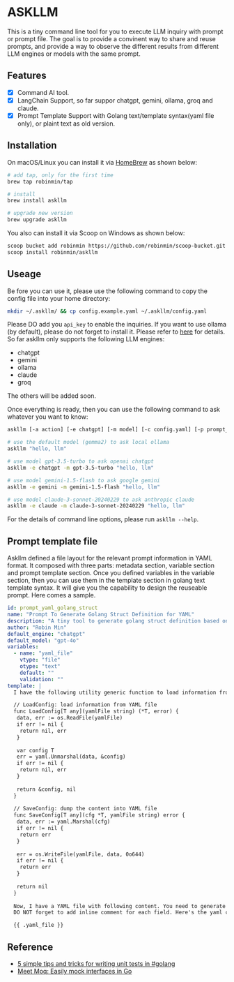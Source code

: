 # ASKLLM

This is a tiny command line tool for you to execute LLM inquiry with prompt or prompt file. The goal is to provide a convinent way to share and reuse prompts, and provide a way to observe the different results from different LLM engines or models with the same prompt.

## Features

- [x] Command AI tool.
- [x] LangChain Support, so far suppor chatgpt, gemini, ollama, groq and claude.
- [x] Prompt Template Support with Golang text/template syntax(yaml file only), or plaint text as old version.

## Installation

On macOS/Linux you can install it via [HomeBrew](https://brew.sh/) as shown below:

```bash
# add tap, only for the first time
brew tap robinmin/tap

# install
brew install askllm

# upgrade new version
brew upgrade askllm
```

You also can install it via Scoop on Windows as shown below:

```bash
scoop bucket add robinmin https://github.com/robinmin/scoop-bucket.git
scoop install robinmin/askllm
```

## Useage

Be fore you can use it, please use the following command to copy the config file into your home directory:

```bash
mkdir ~/.askllm/ && cp config.example.yaml ~/.askllm/config.yaml
```

Please DO add you `api_key` to enable the inquiries. If you want to use ollama (by default), please do not forget to install it. Please refer to [here](https://github.com/ollama/ollama) for details. So far askllm only supports the following LLM engines:

- chatgpt
- gemini
- ollama
- claude
- groq

The others will be added soon.

Once everything is ready, then you can use the following command to ask whatever you want to know:

```bash
askllm [-a action] [-e chatgpt] [-m model] [-c config.yaml] [-p prompt_file.md] [-o output.md] [direct prompt instuctions]

# use the default model (gemma2) to ask local ollama
askllm "hello, llm"

# use model gpt-3.5-turbo to ask openai chatgpt
askllm -e chatgpt -m gpt-3.5-turbo "hello, llm"

# use model gemini-1.5-flash to ask google gemini
askllm -e gemini -m gemini-1.5-flash "hello, llm"

# use model claude-3-sonnet-20240229 to ask anthropic claude
askllm -e claude -m claude-3-sonnet-20240229 "hello, llm"

```

For the details of command line options, please run `askllm --help`.

## Prompt template file

Askllm defined a file layout for the relevant prompt information in YAML format. It composed with three parts: metadata section, variable section and prompt template section. Once you defined variables in the variable section, then you can use them in the template section in golang text template syntax. It will give you the capability to design the reuseable prompt. Here comes a sample.

```yaml
id: prompt_yaml_golang_struct
name: "Prompt To Generate Golang Struct Definition for YAML"
description: "A tiny tool to generate golang struct definition based on YAML file content."
author: "Robin Min"
default_engine: "chatgpt"
default_model: "gpt-4o"
variables:
  - name: "yaml_file"
    vtype: "file"
    otype: "text"
    default: ""
    validation: ""
template: |
  I have the following utility generic function to load information from YAML file and dump the content into YAML file. 

  // LoadConfig: load information from YAML file
  func LoadConfig[T any](yamlFile string) (*T, error) {
   data, err := os.ReadFile(yamlFile)
   if err != nil {
    return nil, err
   }
  
   var config T
   err = yaml.Unmarshal(data, &config)
   if err != nil {
    return nil, err
   }
  
   return &config, nil
  }
  
  // SaveConfig: dump the content into YAML file
  func SaveConfig[T any](cfg *T, yamlFile string) error {
   data, err := yaml.Marshal(cfg)
   if err != nil {
    return err
   }
  
   err = os.WriteFile(yamlFile, data, 0o644)
   if err != nil {
    return err
   }
  
   return nil
  }
  
  Now, I have a YAML file with following content. You need to generate a single and compound golang struct definition. So that I can call LoadConfig[T]() and SaveConfig[T]() with this new type for further action.
  DO NOT forget to add inline comment for each field. Here's the yaml content:

  {{ .yaml_file }}
```

## Reference

- [5 simple tips and tricks for writing unit tests in #golang](https://medium.com/@matryer/5-simple-tips-and-tricks-for-writing-unit-tests-in-golang-619653f90742)
- [Meet Moq: Easily mock interfaces in Go](https://medium.com/@matryer/meet-moq-easily-mock-interfaces-in-go-476444187d10)

